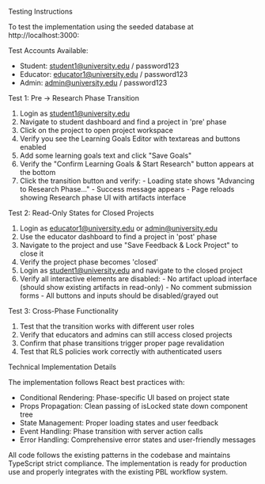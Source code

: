 Testing Instructions

  To test the implementation using the seeded database at http://localhost:3000:

  Test Accounts Available:

  - Student: student1@university.edu / password123
  - Educator: educator1@university.edu / password123
  - Admin: admin@university.edu / password123

  Test 1: Pre → Research Phase Transition

  1. Login as student1@university.edu
  2. Navigate to student dashboard and find a project in 'pre' phase
  3. Click on the project to open project workspace
  4. Verify you see the Learning Goals Editor with textareas and buttons enabled
  5. Add some learning goals text and click "Save Goals"
  6. Verify the "Confirm Learning Goals & Start Research" button appears at the bottom
  7. Click the transition button and verify:
    - Loading state shows "Advancing to Research Phase..."
    - Success message appears
    - Page reloads showing Research phase UI with artifacts interface

  Test 2: Read-Only States for Closed Projects

  1. Login as educator1@university.edu or admin@university.edu
  2. Use the educator dashboard to find a project in 'post' phase
  3. Navigate to the project and use "Save Feedback & Lock Project" to close it
  4. Verify the project phase becomes 'closed'
  5. Login as student1@university.edu and navigate to the closed project
  6. Verify all interactive elements are disabled:
    - No artifact upload interface (should show existing artifacts in read-only)
    - No comment submission forms
    - All buttons and inputs should be disabled/grayed out

  Test 3: Cross-Phase Functionality

  1. Test that the transition works with different user roles
  2. Verify that educators and admins can still access closed projects
  3. Confirm that phase transitions trigger proper page revalidation
  4. Test that RLS policies work correctly with authenticated users

  Technical Implementation Details

  The implementation follows React best practices with:
  - Conditional Rendering: Phase-specific UI based on project state
  - Props Propagation: Clean passing of isLocked state down component tree
  - State Management: Proper loading states and user feedback
  - Event Handling: Phase transition with server action calls
  - Error Handling: Comprehensive error states and user-friendly messages

  All code follows the existing patterns in the codebase and maintains TypeScript strict compliance. The implementation is ready for production use and properly
  integrates with the existing PBL workflow system.